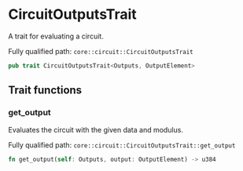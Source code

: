 # CircuitOutputsTrait

A trait for evaluating a circuit.

Fully qualified path: `core::circuit::CircuitOutputsTrait`

```rust
pub trait CircuitOutputsTrait<Outputs, OutputElement>
```

## Trait functions

### get_output

Evaluates the circuit with the given data and modulus.

Fully qualified path: `core::circuit::CircuitOutputsTrait::get_output`

```rust
fn get_output(self: Outputs, output: OutputElement) -> u384
```


